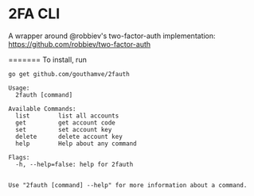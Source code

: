 # 2FA CLI

A wrapper around @robbiev's two-factor-auth implementation: https://github.com/robbiev/two-factor-auth

=======
To install, run

```
go get github.com/gouthamve/2fauth
```

```
Usage:
  2fauth [command]

Available Commands:
  list        list all accounts
  get         get account code
  set         set account key
  delete      delete account key
  help        Help about any command

Flags:
  -h, --help=false: help for 2fauth


Use "2fauth [command] --help" for more information about a command.
```
